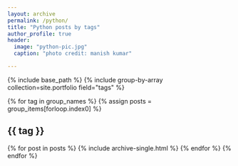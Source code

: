 ```yaml
---
layout: archive
permalink: /python/
title: "Python posts by tags"
author_profile: true
header:
  image: "python-pic.jpg"
  caption: "photo credit: manish kumar"

---
```


{% include base_path %}
{% include group-by-array collection=site.portfolio field="tags" %}

{% for tag in group_names %}
  {% assign posts = group_items[forloop.index0] %}
  <h2 id="{{ tag | slugify }}" class="archive__subtitle">{{ tag }}</h2>
  {% for post in posts %}
    {% include archive-single.html %}
  {% endfor %}
{% endfor %}